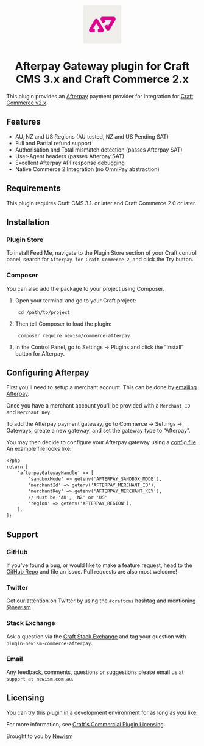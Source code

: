 <p align="center"><img src="./src/icon.svg" width="100" height="100" alt="Afterpay for Craft Commerce icon"></p>

<h1 align="center">Afterpay Gateway plugin for Craft CMS 3.x and Craft Commerce 2.x</h1>

This plugin provides an [Afterpay](https://www.afterpay.com/en-AU/index) payment provider for integration for [Craft Commerce v2.x](https://craftcms.com/commerce).

## Features

* AU, NZ and US Regions (AU tested, NZ and US Pending SAT)
* Full and Partial refund support
* Authorisation and Total mismatch detection (passes Afterpay SAT)
* User-Agent headers (passes Afterpay SAT)
* Excellent Afterpay API response debugging
* Native Commerce 2 Integration (no OmniPay abstraction)

## Requirements

This plugin requires Craft CMS 3.1. or later and Craft Commerce 2.0 or later.

## Installation

### Plugin Store

To install Feed Me, navigate to the Plugin Store section of your Craft control panel, 
search for `Afterpay for Craft Commerce 2`, and click the Try button.

### Composer

You can also add the package to your project using Composer.

1. Open your terminal and go to your Craft project:

        cd /path/to/project

2. Then tell Composer to load the plugin:

        composer require newism/commerce-afterpay

3. In the Control Panel, go to Settings → Plugins and click the “Install” button for Afterpay.

## Configuring Afterpay

First you'll need to setup a merchant account. This can be done by [emailing Afterpay](https://www.afterpay.com/en-AU/merchant-enquiry).

Once you have a merchant account you'll be provided with a `Merchant ID` and `Merchant Key`. 

To add the Afterpay payment gateway, go to Commerce → Settings → Gateways, create a new gateway, and set the gateway type to “Afterpay”.

You may then decide to configure your Afterpay gateway using a [config file](https://docs.craftcms.com/commerce/v2/gateway-config.html#gateway-configuration). An example file looks like:

    <?php
    return [
        'afterpayGatewayHandle' => [
            'sandboxMode' => getenv('AFTERPAY_SANDBOX_MODE'),
            'merchantId' => getenv('AFTERPAY_MERCHANT_ID'),
            'merchantKey' => getenv('AFTERPAY_MERCHANT_KEY'),
            // Must be 'AU', 'NZ' or 'US'
            'region' => getenv('AFTERPAY_REGION'),
        ],
    ]; 

## Support

### GitHub

If you've found a bug, or would like to make a feature request, head to the [GitHub Repo](https://github.com/newism/commerce-afterpay/issues) and file an issue. Pull requests are also most welcome!

### Twitter

Get our attention on Twitter by using the `#craftcms` hashtag and mentioning [@newism](https://twitter.com/newism)

### Stack Exchange

Ask a question via the [Craft Stack Exchange](http://craftcms.stackexchange.com/) and tag your question with `plugin-newism-commerce-afterpay`.

### Email

Any feedback, comments, questions or suggestions please email us at `support at newism.com.au`.

## Licensing

You can try this plugin in a development environment for as long as you like.

For more information, see [Craft's Commercial Plugin Licensing](https://docs.craftcms.com/v3/plugins.html#commercial-plugin-licensing).

Brought to you by [Newism](https://newism.com.au)
